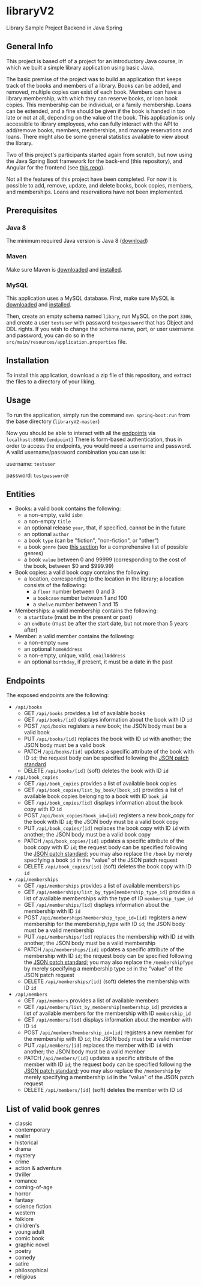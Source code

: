 # libraryV2
Library Sample Project Backend in Java Spring

## General Info
This project is based off of a project for an introductory Java course, in which we built a simple library application using basic Java.

The basic premise of the project was to build an application that keeps track of the books and members of a library. Books can be added, and removed, multiple copies can exist of each book. Members can have a library membership, with which they can reserve books, or loan book copies. This membership can be individual, or a family membership. Loans can be extended, and a fine should be given if the book is handed in too late or not at all, depending on the value of the book.
This application is only accessible to library employees, who can fully interact with the API to add/remove books, members, memberships, and manage reservations and loans. There might also be some general statistics available to view about the library.

Two of this project's participants started again from scratch, but now using the Java Spring Boot framework for the back-end (this repository), and Angular for the frontend (see [this repo](https://github.com/SPersim/libraryApp.git)).

Not all the features of this project have been completed. For now it is possible to add, remove, update, and delete books, book copies, members, and memberships. Loans and reservations have not been implemented.

## Prerequisites
### Java 8
The minimum required Java version is Java 8 ([download](https://www.oracle.com/nl/java/technologies/javase/javase8u211-later-archive-downloads.html))

### Maven
Make sure Maven is [downloaded](https://maven.apache.org/download.cgi) and [installed](https://maven.apache.org/install.html).

### MySQL
This application uses a MySQL database. First, make sure MySQL is [downloaded](https://dev.mysql.com/downloads/) and [installed](https://dev.mysql.com/doc/mysql-installation-excerpt/5.7/en/).

Then, create an empty schema named `libary`, run MySQL on the port `3306`, and create a user `testuser` with password `testpassword` that has Object and DDL rights.
If you wish to change the schema name, port, or user username and password, you can do so in the `src/main/resources/application.properties` file.


## Installation
To install this application, download a zip file of this repository, and extract the files to a directory of your liking.

## Usage
To run the application, simply run the command `mvn spring-boot:run` from the base directory (`libraryV2-master`)

Now you should be able to interact with all the [endpoints](#Endpoints) via `localhost:8080/[endpoint]`
There is form-based authentication, thus in order to access the endpoints, you would need a username and password.
A valid username/password combination you can use is:

username: `testuser`

password: `testpassword@`

## Entities
* Books: a valid book contains the following:
  * a non-empty, valid `isbn`
  * a non-empty `title`
  * an optional release `year`, that, if specified, cannot be in the future
  * an optional `author`
  * a book `type` (can be "fiction", "non-fiction", or "other")
  * a book `genre` (see [this section](#list-of-valid-book-genres) for a comprehensive list of possible genres)
  * a book `value` between 0 and 99999 (corresponding to the cost of the book, between $0 and $999.99)
* Book copies: a valid book copy contains the following:
  * a location, corresponding to the location in the library; a location consists of the following:
    * a `floor` number between 0 and 3
    * a `bookcase` number between 1 and 100
    * a `shelve` number between 1 and 15
* Memberships: a valid membership contains the following:
  * a `startDate` (must be in the present or past)
  * an `endDate` (must be after the start date, but not more than 5 years after)
* Member: a valid member contains the following:
  * a non-empty `name`
  * an optional `homeAddress`
  * a non-empty, unique, valid, `emailAddress`
  * an optional `birthday`, if present, it must be a date in the past  

## Endpoints
The exposed endpoints are the following:
* `/api/books`
  * GET `/api/books` provides a list of available books
  * GET `/api/books/[id]` displays information about the book with ID `id`
  * POST `/api/books` registers a new book; the JSON body must be a valid book
  * PUT `/api/books/[id]` replaces the book with ID `id` with another; the JSON body must be a valid book
  * PATCH `/api/books/[id]` updates a specific attribute of the book with ID `id`; the request body can be specified following the [JSON patch standard](https://jsonpatch.com)
  * DELETE `/api/books/[id]` (soft) deletes the book with ID `id`
* `/api/book_copies`
  * GET `/api/book_copies` provides a list of available book copies
  * GET `/api/book_copies/list_by_book/[book_id]` provides a list of available book copies belonging to a book with ID `book_id`
  * GET `/api/book_copies/[id]` displays information about the book copy with ID `id`
  * POST `/api/book_copies?book_id=[id]` registers a new book_copy for the book with ID `id`; the JSON body must be a valid book copy
  * PUT `/api/book_copies/[id]` replaces the book copy with ID `id` with another; the JSON body must be a valid book copy
  * PATCH `/api/book_copies/[id]` updates a specific attribute of the book copy with ID `id`; the request body can be specified following the [JSON patch standard](https://jsonpatch.com); you may also replace the `/book` by merely specifying a book `id` in the "value" of the JSON patch request
  * DELETE `/api/book_copies/[id]` (soft) deletes the book copy with ID `id`
* `/api/memberships`
  * GET `/api/memberships` provides a list of available memberships
  * GET `/api/memberships/list_by_type[membership_type_id]` provides a list of available memberships with the type of ID `membership_type_id`
  * GET `/api/memberships/[id]` displays information about the membership with ID `id`
  * POST `/api/memberships?membership_type_id=[id]` registers a new membership for the membership_type with ID `id`; the JSON body must be a valid membership
  * PUT `/api/memberships/[id]` replaces the membership with ID `id` with another; the JSON body must be a valid membership
  * PATCH `/api/memberships/[id]` updates a specific attribute of the membership with ID `id`; the request body can be specified following the [JSON patch standard](https://jsonpatch.com); you may also replace the `/membershipType` by merely specifying a membership type `id` in the "value" of the JSON patch request
  * DELETE `/api/memberships/[id]` (soft) deletes the membership with ID `id`
* `/api/members`
  * GET `/api/members` provides a list of available members
  * GET `/api/members/list_by_membership[membership_id]` provides a list of available members for the membership with ID `membership_id`
  * GET `/api/members/[id]` displays information about the member with ID `id`
  * POST `/api/members?membership_id=[id]` registers a new member for the membership with ID `id`; the JSON body must be a valid member
  * PUT `/api/members/[id]` replaces the member with ID `id` with another; the JSON body must be a valid member
  * PATCH `/api/members/[id]` updates a specific attribute of the member with ID `id`; the request body can be specified following the [JSON patch standard](https://jsonpatch.com); you may also replace the `/membership` by merely specifying a membership `id` in the "value" of the JSON patch request
  * DELETE `/api/members/[id]` (soft) deletes the member with ID `id`

## List of valid book genres
* classic
* contemporary
* realist
* historical
* drama
* mystery
* crime
* action & adventure
* thriller
* romance
* coming-of-age
* horror
* fantasy
* science fiction
* western
* folklore
* children's
* young adult
* comic book
* graphic novel
* poetry
* comedy
* satire
* philosophical
* religious
